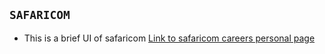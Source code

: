 ## `SAFARICOM` ##

- This is a brief UI of safaricom [Link to safaricom careers personal page](https://www.safaricom.co.ke/personal)